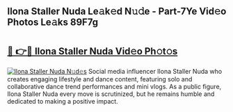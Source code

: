 ## Ilona Staller Nuda Le𝚊k𝚎d N𝚞𝚍e - Part-7Ye Vid𝚎o Photos Le𝚊ks 89F7g

# <h2><a href="http://fbd9pu1.evod.top/?m=Ilona+Staller+Nuda">🔗 👉🔴 Ilona Staller Nuda Vid𝚎o Ph𝚘t𝚘s</a></h2>

[![Ilona Staller Nuda N𝚞d𝚎s](https://i.imgur.com/8V9OHl7.gif)](http://fbd9pu1.evod.top/?m=Ilona+Staller+Nuda)
Social media influencer Ilona Staller Nuda who creates engaging lifestyle and dance content, featuring solo and collaborative dance trend performances and mini vlogs. As a public figure, Ilona Staller Nuda every move is scrutinized, but he remains humble and dedicated to making a positive impact. 
